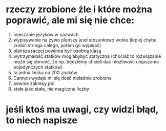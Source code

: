 # rzeczy zrobione źle i które można poprawić, ale mi się nie chce:
1) mieszanie języków w nazwach
1) wypisywanie na żywo planszy jesd stosunkowo wolne (lepiej chyba zrobić stringa całego, potem go wypisać)
1) plansza raczej powinna być osobną klasą
1) wytrzymałość statków mogłabybyć statyczna (chociaż to rozwiązanie może się obronić, że np. będziemy chcieli dać możliwość ulepszania pojedynczych statków)
1) ta jedna linijka na 200 znaków
1) Cannon wydaje mi się dość nieładnie zrobione
1) pewnie zakresy pól
1) stałe jako stałe, nie magiczne liczby
# jeśli ktoś ma uwagi, czy widzi błąd, to niech napisze